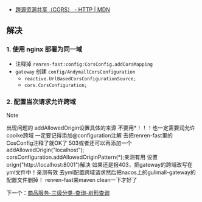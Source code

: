 - [跨源资源共享（CORS） - HTTP | MDN](https://developer.mozilla.org/zh-CN/docs/Web/HTTP/CORS)
## 解决
### 1. 使用 nginx 部署为同一域
- 注释掉 `renren-fast:config:CorsConfig.addCorsMapping`
- `gateway` 创建 `config/AndymallCorsConfiguration`
	- `reactive.UrlBasedCorsConfigurationSource;`
	- `cors.CorsConfiguration;`
### 2. 配置当次请求允许跨域

>[!note]
>出现问题的 addAllowedOrigin设置具体的来源 不要用*！！！也一定需要润允许cooike跨域
>一定要记得添加@configuration注解
>去把renren-fast里的CosConfig注释了就OK了
>503或者还可以再添加一个addAllowedOrigin("localhost");
>corsConfiguration.addAllowedOriginPattern(*);亲测有用
>设置orign("http://localhost:8001")解决
>如果还是报403，把gateway的跨域改写在yml文件中！亲测有效
>去yml配置跨域请求然后把nacos上的gulimall-gateway的配置文件删掉！
>renren-fast来maven clean一下才好了


下一个：[商品服务-三级分类-查询-树形查询](商品服务-三级分类-查询-树形查询.md)